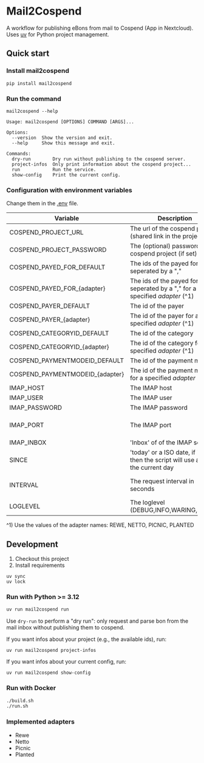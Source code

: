 # Mail2Cospend

A workflow for publishing eBons from mail to Cospend (App in Nextcloud).
Uses [uv](https://github.com/astral-sh/uv) for Python project management.

## Quick start

### Install mail2cospend

```shell
pip install mail2cospend
```

### Run the command
```shell
mail2cospend --help
```

```
Usage: mail2cospend [OPTIONS] COMMAND [ARGS]...

Options:
  --version  Show the version and exit.
  --help     Show this message and exit.

Commands:
  dry-run        Dry run without publishing to the cospend server.
  project-infos  Only print information about the cospend project...
  run            Run the service.
  show-config    Print the current config.         
```

### Configuration with environment variables

Change them in the [.env](.env) file.

| Variable                        | Description                                                                        | Type               |
|---------------------------------|------------------------------------------------------------------------------------|--------------------|
| COSPEND_PROJECT_URL             | The url of the cospend project (shared link in the project)                        | string             |
| COSPEND_PROJECT_PASSWORD        | The (optional) password of the cospend project (if set)                            | string             |
| COSPEND_PAYED_FOR_DEFAULT       | The ids of the payed for users, seperated by a ","                                 | string             |
| COSPEND_PAYED_FOR_{adapter}     | The ids of the payed for users, seperated by a "," for a specified *adapter* (^1)  | string             |
| COSPEND_PAYER_DEFAULT           | The id of the payer                                                                | string             |
| COSPEND_PAYER_{adapter}         | The id of the payer for a specified *adapter* (^1)                                 | string             |
| COSPEND_CATEGORYID_DEFAULT      | The id of the category                                                             | string             |
| COSPEND_CATEGORYID_{adapter}    | The id of the category for a specified *adapter* (^1)                              | string             |
| COSPEND_PAYMENTMODEID_DEFAULT   | The id of the payment mode                                                         | string             |
| COSPEND_PAYMENTMODEID_{adapter} | The id of the payment mode for a specified *adapter* (^1)                          | string             |
| IMAP_HOST                       | The IMAP host                                                                      | string             |
| IMAP_USER                       | The IMAP user                                                                      | string             |
| IMAP_PASSWORD                   | The IMAP password                                                                  | string             |
| IMAP_PORT                       | The IMAP port                                                                      | int (default: 993) |
| IMAP_INBOX                      | 'Inbox' of of the IMAP server                                                      | string             |
| SINCE                           | 'today' or a ISO date, if 'today', then the script will use always the current day | str or ISO date    |
| INTERVAL                        | The request interval in seconds                                                    | int (default: 60)  |
| LOGLEVEL                        | The loglevel (DEBUG,INFO,WARING,ERROR)                                             | string             |

^1) Use the values of the adapter names: REWE, NETTO, PICNIC, PLANTED

## Development
1. Checkout this project
2. Install requirements

```shell
uv sync
uv lock
```

### Run with Python >= 3.12

```bash
uv run mail2cospend run
```

Use `dry-run` to perform a "dry run": only request and parse bon from the mail inbox without publishing them to cospend.

If you want infos about your project (e.g., the available ids), run:

```
uv run mail2cospend project-infos
```

If you want infos about your current config, run:

```
uv run mail2cospend show-config
```

### Run with Docker

```bash
./build.sh
./run.sh
```

### Implemented adapters

- Rewe
- Netto
- Picnic
- Planted

